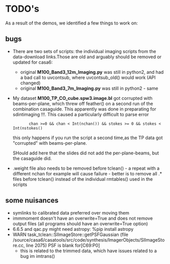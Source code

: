 # TODO's

As a result of the demos, we identified a few things to work on:

## bugs

- There are two sets of scripts:   the individual imaging scripts from the data-download links.Those are old and arguably should be removed or updated for casa6:

     - original **M100_Band3_12m_Imaging.py** was still in python2, and had a bad call to uvcontsub, where uvcontsub_old() would work  (API changed)
     - original **M100_Band3_7m_Imaging.py** was still in python2 - same

-  My dataset **M100_TP_CO_cube.spw3.image.bl** got corrupted with beams-per-plane, which threw off feather() on a second run
   of the combination casaguide.
   This apparently was done in preparating for sdintimaging !!!.  This caused a particularly difficult to parse error

              chan >=0 && chan < Int(nchan()) && stokes >= 0 && stokes < Int(nstokes()

   this only happens if you run the script a second time,as the TP data got "corrupted" with beams-per-plane.

   SHould add here that the slides did not add the per-plane-beams, but the casaguide did.


- .weight file also needs to be removed before tclean() - a repeat with a different nchan for example will cause failure - better is to remove
  all .* files before tclean() instead of the individual rmtables() used in the scripts




## some nuisances

- symlinks to calibrated data preferred over moving them
- immmoment doesn't have an overwrite=True and does not remove output
  files (all programs should have an overwrite=True option)
- 6.6.5 and qac.py might need astropy:   %pip install astropy
- WARN    task_tclean::SIImageStore::getPSFGaussian (file /source/casa6/casatools/src/code/synthesis/ImagerObjects/SIImageStore.cc, line 2075)    PSF is blank for[C69:P0]
    -  this is related to the trimmed data, which have issues related to a bug im imtrans()

